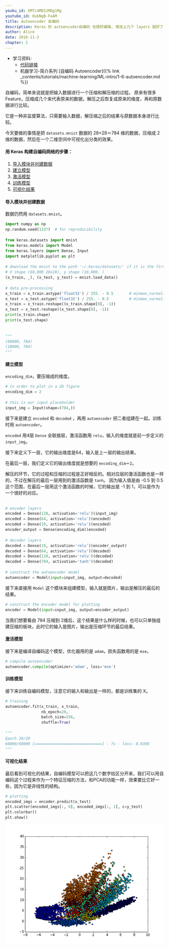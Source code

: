 ```yaml
---
youku_id: XMTc4MDI2MDg1Mg
youtube_id: OubNgB-Fa4M
title: Autoencoder 自编码
description: Keras 的 autoencoder自编码 也很好编辑, 类加上几个 layers 就好了. 
author: Alice
date: 2016-11-3
chapter: 2
---
```

* 学习资料:
  * [代码链接](https://github.com/MorvanZhou/tutorials/blob/master/kerasTUT/9-Autoencoder_example.py)
  * 机器学习-简介系列 [自编码 Autoencoder]({% link _contents/tutorials/machine-learning/ML-intro/1-6-autoencoder.md %})

自编码，简单来说就是把输入数据进行一个压缩和解压缩的过程。
原来有很多 Feature，压缩成几个来代表原来的数据，解压之后恢复成原来的维度，再和原数据进行比较。

它是一种非监督算法，只需要输入数据，解压缩之后的结果与原数据本身进行比较。

今天要做的事情是把 `datasets.mnist` 数据的 28×28＝784 维的数据，压缩成 2 维的数据，然后在一个二维空间中可视化出分类的效果。

#### 用 Keras 构建自编码网络的步骤：

1. [导入模块并创建数据](#data)
2. [建立模型](#create)
3. [激活模型](#compile)
4. [训练模型](#train)
5. [可视化结果](#plot)



<h4 id="data">导入模块并创建数据</h4>

数据仍然用 `datasets.mnist`。

``` python
import numpy as np
np.random.seed(1337)  # for reproducibility

from keras.datasets import mnist
from keras.models import Model
from keras.layers import Dense, Input
import matplotlib.pyplot as plt

# download the mnist to the path '~/.keras/datasets/' if it is the first time to be called
# X shape (60,000 28x28), y shape (10,000, )
(x_train, _), (x_test, y_test) = mnist.load_data()

# data pre-processing
x_train = x_train.astype('float32') / 255. - 0.5       # minmax_normalized
x_test = x_test.astype('float32') / 255. - 0.5         # minmax_normalized
x_train = x_train.reshape((x_train.shape[0], -1))
x_test = x_test.reshape((x_test.shape[0], -1))
print(x_train.shape)
print(x_test.shape)


"""
(60000, 784)
(10000, 784)
"""
```



<h4 id="create">建立模型</h4>

`encoding_dim`，要压缩成的维度。

``` python
# in order to plot in a 2D figure
encoding_dim = 2

# this is our input placeholder
input_img = Input(shape=(784,))
```

接下来是建立 `encoded` 和 `decoded` ，再用 `autoencoder` 把二者组建在一起。训练时用 `autoencoder`。

`encoded` 用4层 `Dense` 全联接层，激活函数用 `relu`，输入的维度就是前一步定义的 `input_img`。

接下来定义下一层，它的输出维度是64，输入是上一层的输出结果。

在最后一层，我们定义它的输出维度就是想要的 `encoding_dim＝2`。

解压的环节，它的过程和压缩的过程是正好相反的。相对应层的激活函数也是一样的，不过在解压的最后一层用到的激活函数是 `tanh`。
因为输入值是由 -0.5 到 0.5 这个范围，在最后一层用这个激活函数的时候，它的输出是 -1 到 1，可以是作为一个很好的对应。

``` python

# encoder layers
encoded = Dense(128, activation='relu')(input_img)
encoded = Dense(64, activation='relu')(encoded)
encoded = Dense(10, activation='relu')(encoded)
encoder_output = Dense(encoding_dim)(encoded)

# decoder layers
decoded = Dense(10, activation='relu')(encoder_output)
decoded = Dense(64, activation='relu')(decoded)
decoded = Dense(128, activation='relu')(decoded)
decoded = Dense(784, activation='tanh')(decoded)

# construct the autoencoder model
autoencoder = Model(input=input_img, output=decoded)
```

接下来直接用 `Model` 这个模块来组建模型，输入就是图片，输出是解压的最后的结果。

``` python
# construct the encoder model for plotting
encoder = Model(input=input_img, output=encoder_output)
```

当我们想要看由 784 压缩到 2维后，这个结果是什么样的时候，也可以只单独组建压缩的板块，此时它的输入是图片，输出是压缩环节的最后结果。


<h4 id="compile">激活模型</h4>

接下来是编译自编码这个模型，优化器用的是 `adam`，损失函数用的是 `mse`。

``` python
# compile autoencoder
autoencoder.compile(optimizer='adam', loss='mse')
```



<h4 id="train">训练模型</h4>

接下来训练自编码模型，注意它的输入和输出是一样的，都是训练集的 X。

``` python
# training
autoencoder.fit(x_train, x_train,
                nb_epoch=20,
                batch_size=256,
                shuffle=True)

"""
Epoch 20/20
60000/60000 [==============================] - 7s - loss: 0.0398
"""
```



<h4 id="plot">可视化结果</h4>

最后看到可视化的结果，自编码模型可以把这几个数字给区分开来，我们可以用自编码这个过程来作为一个特征压缩的方法，和PCA的功能一样，效果要比它好一些，因为它是非线性的结构。

``` python
# plotting
encoded_imgs = encoder.predict(x_test)
plt.scatter(encoded_imgs[:, 0], encoded_imgs[:, 1], c=y_test)
plt.colorbar()
plt.show()
```

<img class="course-image" src="/static/results/keras/2-6-1.png">
